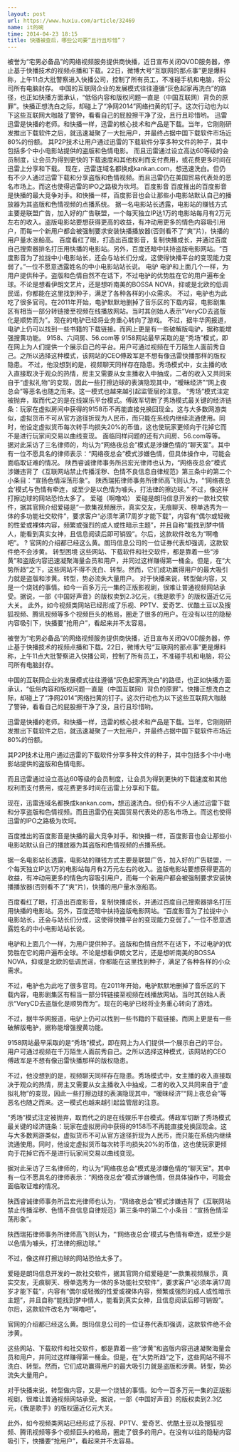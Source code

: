 ```yaml
---
layout: post
url: https://www.huxiu.com/article/32469
name: it的碗
time: 2014-04-23 18:15
title: 快播被查后，哪些公司要“且行且珍惜”？
---
```

被誉为“宅男必备品”的网络视频服务提供商快播，近日宣布关闭QVOD服务器，停止基于快播技术的视频点播和下载。22日，微博大号“互联网的那点事”更是爆料称，上午11点大批警察进入快播公司，控制了所有员工，不准碰手机和电脑，将公司所有电脑封存。 中国的互联网企业的发展模式往往遵循“灰色起家再洗白”的路径，也正如快播方面承认，“低俗内容和版权问题一直是（中国互联网）背负的原罪”。快播正想洗白之际，却碰上了“净网2014”网络扫黄的钉子。这次行动也为以下这些互联网大咖敲了警钟，看看自己的屁股擦干净了没，且行且珍惜哟。 迅雷 迅雷是快播的老师。和快播一样，迅雷的核心技术和产品是下载。当年，它刚刚研发推出下载软件之后，就迅速凝聚了一大批用户，并最终占据中国下载软件市场近80%的份额。 其P2P技术让用户通过迅雷的下载软件分享多种文件的种子，其中包括多个中小电影站提供的盗版和色情电影。 而且迅雷通过设立高达60等级的会员制度，让会员为得到更快的下载速度和其他权利而支付费用，或花费更多时间在迅雷上分享和下载。 现在，迅雷连域名都换成kankan.com，想迅速洗白。但仍有不少人通过迅雷下载和分享盗版和色情视频。而且迅雷仍在美国贸易代表处的恶名市场上。而这也使得迅雷的IPO之路极为坎坷。 百度影音 百度推出的百度影音是快播的最大竞争对手。和快播一样，百度影音也会让那些小电影站默认自己的播放器为其盗版和色情视频的点播系统。 据一名电影站长透露，电影站的赚钱方式主要是联盟广告，加入好的广告联盟，一个每天独立IP达1万的电影站每月有2万元左右的收入。盗版电影站要想获得更高的收益，有冲动用更多的情色内容吸引用户，而每一个新用户都会被强制要求安装快播播放器(否则看不了“爽”片)，快播的用户量水涨船高。 百度看红了眼，打造出百度影音，复制快播成长，并通过百度自己搜索器排名打压用快播的电影站。另外，百度还暗中扶持盗版电影网站。“百度影音为了拉拢中小电影站长，还会与站长们分成，这使得快播平台的变现能力变弱了。”一位不愿意透露姓名的中小电影站站长说。 电驴 电驴和上面几个一样，为用户提供种子。盗版和色情自然不在话下，不过电驴的优势胜在它的用户遍布全球。不论是想看伊朗文艺片，还是想听南美的BOSSA NOVA，抑或是北欧的低调民谣，你都能在这里找到种子，满足了各种各样的小众需求。 不过，电驴也为此吃了很多官司。在2011年开始，电驴默默地删掉了音乐区的下载内容，电影剧集区有相当一部分转链接至视频在线播放网站。当时其创始人表示“VeryCD去盗版化是顺势而为”。现在的电驴已经将业务重心转向了游戏。 不过，据牛华网报道，电驴上仍可以找到一些书籍的下载链接。而网上更是有一些破解版电驴，据称能增强搜黄功能。 9158、六间房、56.com等 9158网站最早采取的是“秀场”模式，即在网上为人们提供一个展示自己的平台。用户可通过视频在千万陌生人面前秀自己。之所以选择这种模式，该网站的CEO傅政军是不想有像迅雷快播那样的版权隐患。 不过，他没想到的是，视频聊天同样存在隐患。秀场模式中，女主播的收入直接取决于观众的热情，房主又需要从女主播收入中抽成，二者的收入又共同来自于“虚拟礼物”的变现，因此一些打擦边球的表演隐现其中，“暧昧经济”“网上夜总会”等恶名也随之而来。这一模式也越来越引起监管层的注意。 “秀场”模式注定被抛弃，取而代之的是在线娱乐平台模式。傅政军切断了秀场模式最关键的经济链条：玩家在虚拟房间中获得的9158币不再能直接兑换回现金。这与大多数网游类似，虚拟货币不可从官方途径折现为人民币，而只能在系统内继续流通使用。同时，他设定虚拟货币每次转手均损失20%的币值，这也使玩家更倾向于花掉它而不是进行玩家间交易以曲线变现。 面临同样问题的还有六间房、56.com等等。 据对此采访了三名律师的，均认为“网络夜总会”模式是涉嫌色情的“聊天室”。其中有一位不愿具名的律师表示：“网络夜总会”模式涉嫌色情，但具体操作中，可能会面临取证难的情况。 陕西睿诚律师事务所吕宏光律师也认为，“网络夜总会”模式涉嫌违背了《互联网站禁止传播淫秽、色情不良信息自律规范》第三条中的第二个小条目：“宣扬色情淫荡形象”。 陕西瑞拓律师事务所律师高飞则认为，“‘网络夜总会’模式与色情有牵连，或至少是以色情为噱头，打法律的擦边球。” 不过，像这样打擦边球的网站恐怕太多了。 爱碰（啊噜哈） 爱碰是朗玛信息开发的一款社交软件，据其官网介绍爱碰是“一款集视频展示，真实交友，无痕聊天、榜单选秀为一体的多功能社交软件”，要求客户“必须年满17周岁才能下载”，内容有“偶尔或轻微的性爱或裸体内容，频繁或强烈的成人或性暗示主题”，并且自称“能找到梦中情人，能看到真实女神，且信息阅读后即可销毁”。尔后，这款软件改名为“啊噜吧”。 ? 官网的介绍都已经这么黄。朗玛信息公司的一位证券代表却强调，这款软件绝不会涉黄。 转型困境 这些网站、下载软件和社交软件，都是靠着一些“涉黄”和盗版内容迅速凝聚海量会员和用户，并同过这样赚得第一桶金。但是，在“大势所趋”之下，这些网站不得不洗白、转型。然而，它们成功赢得用户的最大吸引力就是盗版和涉黄。转型，势必流失大量用户。 对于快播来说，转型做内容，又是一个烧钱的事情。如今一百多万元一集的正版影视剧，很难让普通视频网站承受。据说，一部《中国好声音》的版权卖到2.3亿元，《我是歌手》的版权逼近亿元大关。 此外，如今视频类网站已经形成了乐视、PPTV、爱奇艺、优酷土豆以及搜狐视频、腾讯视频等多个视频巨头的格局，圈走了很多的用户。在没有以往的隐秘内容吸引下，快播要“抢用户”，看起来并不太容易。

被誉为“宅男必备品”的网络视频服务提供商快播，近日宣布关闭QVOD服务器，停止基于快播技术的视频点播和下载。22日，微博大号“互联网的那点事”更是爆料称，上午11点大批警察进入快播公司，控制了所有员工，不准碰手机和电脑，将公司所有电脑封存。

中国的互联网企业的发展模式往往遵循“灰色起家再洗白”的路径，也正如快播方面承认，“低俗内容和版权问题一直是（中国互联网）背负的原罪”。快播正想洗白之际，却碰上了“净网2014”网络扫黄的钉子。这次行动也为以下这些互联网大咖敲了警钟，看看自己的屁股擦干净了没，且行且珍惜哟。

迅雷是快播的老师。和快播一样，迅雷的核心技术和产品是下载。当年，它刚刚研发推出下载软件之后，就迅速凝聚了一大批用户，并最终占据中国下载软件市场近80%的份额。

其P2P技术让用户通过迅雷的下载软件分享多种文件的种子，其中包括多个中小电影站提供的盗版和色情电影。

而且迅雷通过设立高达60等级的会员制度，让会员为得到更快的下载速度和其他权利而支付费用，或花费更多时间在迅雷上分享和下载。

现在，迅雷连域名都换成kankan.com，想迅速洗白。但仍有不少人通过迅雷下载和分享盗版和色情视频。而且迅雷仍在美国贸易代表处的恶名市场上。而这也使得迅雷的IPO之路极为坎坷。

百度推出的百度影音是快播的最大竞争对手。和快播一样，百度影音也会让那些小电影站默认自己的播放器为其盗版和色情视频的点播系统。

据一名电影站长透露，电影站的赚钱方式主要是联盟广告，加入好的广告联盟，一个每天独立IP达1万的电影站每月有2万元左右的收入。盗版电影站要想获得更高的收益，有冲动用更多的情色内容吸引用户，而每一个新用户都会被强制要求安装快播播放器(否则看不了“爽”片)，快播的用户量水涨船高。

百度看红了眼，打造出百度影音，复制快播成长，并通过百度自己搜索器排名打压用快播的电影站。另外，百度还暗中扶持盗版电影网站。“百度影音为了拉拢中小电影站长，还会与站长们分成，这使得快播平台的变现能力变弱了。”一位不愿意透露姓名的中小电影站站长说。

电驴和上面几个一样，为用户提供种子。盗版和色情自然不在话下，不过电驴的优势胜在它的用户遍布全球。不论是想看伊朗文艺片，还是想听南美的BOSSA NOVA，抑或是北欧的低调民谣，你都能在这里找到种子，满足了各种各样的小众需求。

不过，电驴也为此吃了很多官司。在2011年开始，电驴默默地删掉了音乐区的下载内容，电影剧集区有相当一部分转链接至视频在线播放网站。当时其创始人表示“VeryCD去盗版化是顺势而为”。现在的电驴已经将业务重心转向了游戏。

不过，据牛华网报道，电驴上仍可以找到一些书籍的下载链接。而网上更是有一些破解版电驴，据称能增强搜黄功能。

9158网站最早采取的是“秀场”模式，即在网上为人们提供一个展示自己的平台。用户可通过视频在千万陌生人面前秀自己。之所以选择这种模式，该网站的CEO傅政军是不想有像迅雷快播那样的版权隐患。

不过，他没想到的是，视频聊天同样存在隐患。秀场模式中，女主播的收入直接取决于观众的热情，房主又需要从女主播收入中抽成，二者的收入又共同来自于“虚拟礼物”的变现，因此一些打擦边球的表演隐现其中，“暧昧经济”“网上夜总会”等恶名也随之而来。这一模式也越来越引起监管层的注意。

“秀场”模式注定被抛弃，取而代之的是在线娱乐平台模式。傅政军切断了秀场模式最关键的经济链条：玩家在虚拟房间中获得的9158币不再能直接兑换回现金。这与大多数网游类似，虚拟货币不可从官方途径折现为人民币，而只能在系统内继续流通使用。同时，他设定虚拟货币每次转手均损失20%的币值，这也使玩家更倾向于花掉它而不是进行玩家间交易以曲线变现。

据对此采访了三名律师的，均认为“网络夜总会”模式是涉嫌色情的“聊天室”。其中有一位不愿具名的律师表示：“网络夜总会”模式涉嫌色情，但具体操作中，可能会面临取证难的情况。

陕西睿诚律师事务所吕宏光律师也认为，“网络夜总会”模式涉嫌违背了《互联网站禁止传播淫秽、色情不良信息自律规范》第三条中的第二个小条目：“宣扬色情淫荡形象”。

陕西瑞拓律师事务所律师高飞则认为，“‘网络夜总会’模式与色情有牵连，或至少是以色情为噱头，打法律的擦边球。”

不过，像这样打擦边球的网站恐怕太多了。

爱碰是朗玛信息开发的一款社交软件，据其官网介绍爱碰是“一款集视频展示，真实交友，无痕聊天、榜单选秀为一体的多功能社交软件”，要求客户“必须年满17周岁才能下载”，内容有“偶尔或轻微的性爱或裸体内容，频繁或强烈的成人或性暗示主题”，并且自称“能找到梦中情人，能看到真实女神，且信息阅读后即可销毁”。尔后，这款软件改名为“啊噜吧”。

官网的介绍都已经这么黄。朗玛信息公司的一位证券代表却强调，这款软件绝不会涉黄。

这些网站、下载软件和社交软件，都是靠着一些“涉黄”和盗版内容迅速凝聚海量会员和用户，并同过这样赚得第一桶金。但是，在“大势所趋”之下，这些网站不得不洗白、转型。然而，它们成功赢得用户的最大吸引力就是盗版和涉黄。转型，势必流失大量用户。

对于快播来说，转型做内容，又是一个烧钱的事情。如今一百多万元一集的正版影视剧，很难让普通视频网站承受。据说，一部《中国好声音》的版权卖到2.3亿元，《我是歌手》的版权逼近亿元大关。

此外，如今视频类网站已经形成了乐视、PPTV、爱奇艺、优酷土豆以及搜狐视频、腾讯视频等多个视频巨头的格局，圈走了很多的用户。在没有以往的隐秘内容吸引下，快播要“抢用户”，看起来并不太容易。

